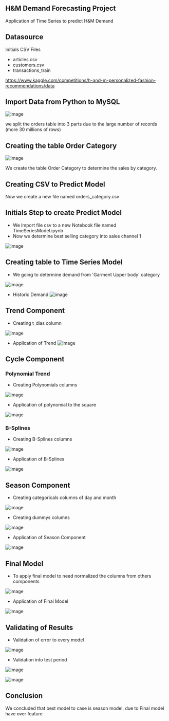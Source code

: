
## H&M Demand Forecasting Project
Application of Time Series to predict H&M Demand

## Datasource
Initials CSV Files
* articles.csv
* customers.csv
* transactions_train

https://www.kaggle.com/competitions/h-and-m-personalized-fashion-recommendations/data

## Import Data from Python to MySQL

![image](https://user-images.githubusercontent.com/29828029/204364486-7212c646-ea18-43de-b3fa-6be9b3a9346f.png)

we split the orders table into 3 parts due to the large number of records (more 30 millions of rows)

## Creating the table Order Category

![image](https://user-images.githubusercontent.com/29828029/204366684-92254d3c-2916-4897-b696-f85e794b79b0.png)

We create the table Order Category to determine the sales by category.

## Creating CSV to Predict Model
Now we create a new file named orders_category.csv

## Initials Step to create Predict Model

* We Import file csv to a new Notebook file named TimeSeriesModel.ipynb
* Now we determine best selling category into sales channel 1

![image](https://user-images.githubusercontent.com/29828029/204366832-c057e995-adf5-4887-90bd-fb63d5b837ba.png)

## Creating table to Time Series Model

* We going to determine demand from 'Garment Upper body' category

![image](https://user-images.githubusercontent.com/29828029/204369249-df54eaa6-ef1e-432b-a68a-ec567212b3ab.png)

* Historic Demand
![image](https://user-images.githubusercontent.com/29828029/204369349-70742c9a-9757-4c08-8ca4-7dd2b54e8870.png)

## Trend Component

* Creating t_dias column

![image](https://user-images.githubusercontent.com/29828029/204369723-e2826120-a610-434c-931d-21c16a1d72a8.png)

* Application of Trend
![image](https://user-images.githubusercontent.com/29828029/204370061-1d7fc491-39ca-4cdf-9094-84fe40db2181.png)

## Cycle Component

### Polynomial Trend
* Creating Polynomials columns

![image](https://user-images.githubusercontent.com/29828029/204370852-555786ac-771c-4c71-98d0-9a5ef61ff0da.png)

* Application of polynomial to the square

![image](https://user-images.githubusercontent.com/29828029/204370947-99210f9c-c169-4a01-b0e0-24829250f0f0.png)

### B-Splines
* Creating B-Splines columns

![image](https://user-images.githubusercontent.com/29828029/204371536-d3734d37-0d75-4642-9f92-472868b2c75b.png)

* Application of B-Splines

![image](https://user-images.githubusercontent.com/29828029/204372090-c4bfe2b4-23ac-4674-b5b6-c71c21eef499.png)

## Season Component 

* Creating categoricals columns of day and month

![image](https://user-images.githubusercontent.com/29828029/204372336-7164565c-f28a-4613-8335-61109fe9e0ca.png)

* Creating dummys columns 

![image](https://user-images.githubusercontent.com/29828029/204372472-6eebf9b9-bfde-445b-a973-88956cf16c2a.png)

* Application of Season Component

![image](https://user-images.githubusercontent.com/29828029/204372653-7e76ccbb-8043-4e17-a2bb-177e5fc967a5.png)

## Final Model

* To apply final model to need normalized the columns from others components

![image](https://user-images.githubusercontent.com/29828029/204373204-e0d4650b-1ec5-41de-b408-7a1b2513a1a5.png)

* Application of Final Model

![image](https://user-images.githubusercontent.com/29828029/204373327-a160cff3-4d72-433c-88c8-ff35b5252ec7.png)

## Validating of Results

* Validation of error to every model

![image](https://user-images.githubusercontent.com/29828029/204373594-2162bfac-5634-4a2d-b96e-af6de69ca476.png)

* Validation into test period 

![image](https://user-images.githubusercontent.com/29828029/204373693-50201e37-7fed-4da3-8b9f-9a1c4e4b2c79.png)

![image](https://user-images.githubusercontent.com/29828029/204373746-ae031dee-8fa5-4828-8179-309f2000ac2d.png)

## Conclusion

We concluded that best model to case is season model, due to Final model have over feature





